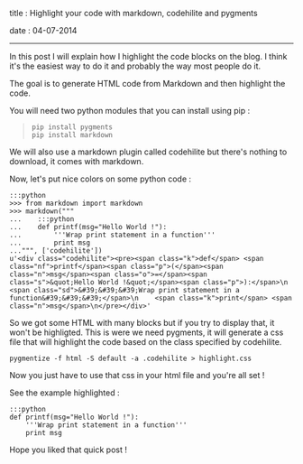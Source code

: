 title : Highlight your code with markdown, codehilite and pygments

date : 04-07-2014

----------

In this post I will explain how I highlight the code blocks on the blog. I think it's the easiest way to do it and probably the way most people do it.

The goal is to generate HTML code from Markdown and then highlight the code.

You will need two python modules that you can install using pip :

>     pip install pygments
>     pip install markdown

We will also use a markdown plugin called codehilite but there's nothing to download, it comes with markdown.

Now, let's put nice colors on some python code :

    :::python   
    >>> from markdown import markdown
    >>> markdown("""
    ...    :::python
    ...    def printf(msg="Hello World !"):
    ...	       '''Wrap print statement in a function'''
    ...        print msg
    ...""", ['codehilite'])
    u'<div class="codehilite"><pre><span class="k">def</span> <span class="nf">printf</span><span class="p">(</span><span class="n">msg</span><span class="o">=</span><span class="s">&quot;Hello World !&quot;</span><span class="p">):</span>\n    <span class="sd">&#39;&#39;&#39;Wrap print statement in a function&#39;&#39;&#39;</span>\n    <span class="k">print</span> <span class="n">msg</span>\n</pre></div>'

So we got some HTML with many <span> blocks but if you try to display that, it won't be highligted. This is were we need pygments, it will generate a css file that will highlight the code based on the class specified by codehilite.

    pygmentize -f html -S default -a .codehilite > highlight.css

Now you just have to use that css in your html file and you're all set !

See the example highlighted :

    :::python
    def printf(msg="Hello World !"):
    	'''Wrap print statement in a function'''
        print msg

Hope you liked that quick post !
